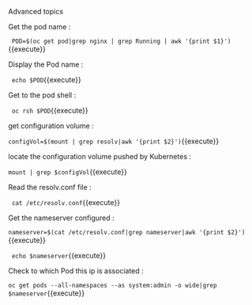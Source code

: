 Advanced topics




Get the pod name :

` POD=$(oc get pod|grep nginx | grep Running | awk '{print $1}')`{{execute}}

Display the Pod name :

` echo $POD`{{execute}}


Get to the pod shell :

` oc rsh $POD`{{execute}}

get configuration volume :

`configVol=$(mount | grep resolv|awk '{print $2}')`{{execute}}

locate the configuration volume pushed by Kubernetes :

`mount | grep $configVol`{{execute}}

Read the resolv.conf file :

` cat /etc/resolv.conf`{{execute}}

Get the nameserver configured :

`nameserver=$(cat /etc/resolv.conf|grep nameserver|awk '{print $2}')`{{execute}}


` echo $nameserver`{{execute}}


Check to which  Pod this ip is associated :

`oc get pods --all-namespaces --as system:admin -o wide|grep $nameserver`{{execute}}


